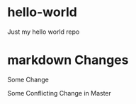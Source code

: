 # hello-world
Just my hello world repo

# markdown Changes
Some Change

Some Conflicting Change in Master
